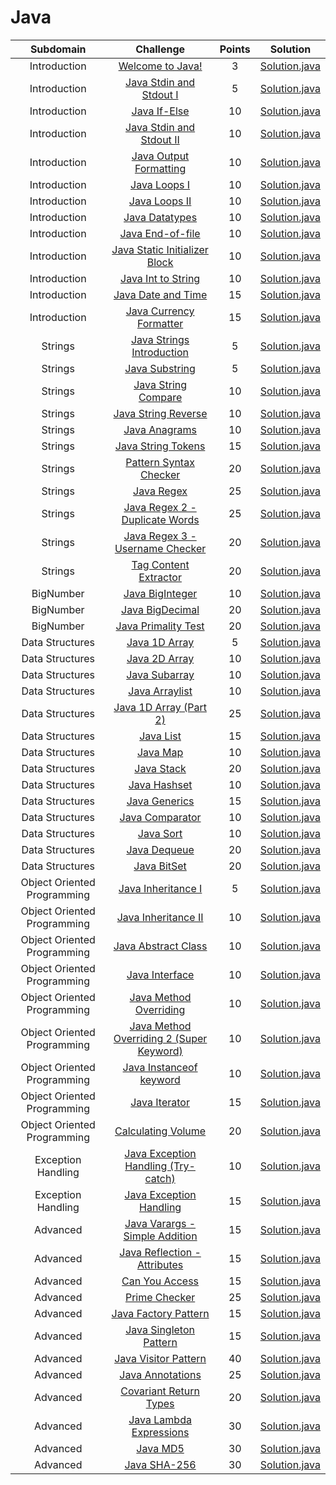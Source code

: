 # Java

|          Subdomain          |                                                         Challenge                                                        | Points |                                                                                         Solution                                                                                        |
|:---------------------------:|:------------------------------------------------------------------------------------------------------------------------:|:------:|:---------------------------------------------------------------------------------------------------------------------------------------------------------------------------------------:|
|         Introduction        | [Welcome to Java!](https://www.hackerrank.com/challenges/welcome-to-java)                                                |    3   | [Solution.java](https://github.com/andy489/Programming_with_Java/blob/master/Introduction/Welcome%20to%20Java!/Solution.java)                                                  |
|         Introduction        | [Java Stdin and Stdout I](https://www.hackerrank.com/challenges/java-stdin-and-stdout-1)                                 |    5   | [Solution.java](https://github.com/andy489/Programming_with_Java/blob/master/Introduction/Java%20Stdin%20and%20Stdout%20I/Solution.java)                                       |
|         Introduction        | [Java If-Else](https://www.hackerrank.com/challenges/java-if-else)                                                       |   10   | [Solution.java](https://github.com/andy489/Programming_with_Java/blob/master/Introduction/Java%20If-Else/Solution.java)                                                        |
|         Introduction        | [Java Stdin and Stdout II](https://www.hackerrank.com/challenges/java-stdin-stdout)                                      |   10   | [Solution.java](https://github.com/andy489/Programming_with_Java/blob/master/Introduction/Java%20Stdin%20and%20Stdout%20II/Solution.java)                                      |
|         Introduction        | [Java Output Formatting](https://www.hackerrank.com/challenges/java-output-formatting)                                   |   10   | [Solution.java](https://github.com/andy489/Programming_with_Java/blob/master/Introduction/Java%20Output%20Formatting/Solution.java)                                            |
|         Introduction        | [Java Loops I](https://www.hackerrank.com/challenges/java-loops-i)                                                       |   10   | [Solution.java](https://github.com/andy489/Programming_with_Java/tree/master/Introduction/Java%20Loops%20I)                                                      |
|         Introduction        | [Java Loops II](https://www.hackerrank.com/challenges/java-loops)                                                        |   10   | [Solution.java]()                                                     |
|         Introduction        | [Java Datatypes](https://www.hackerrank.com/challenges/java-datatypes)                                                   |   10   | [Solution.java]()                                                      |
|         Introduction        | [Java End-of-file](https://www.hackerrank.com/challenges/java-end-of-file)                                               |   10   | [Solution.java](https://github.com/RodneyShag/HackerRank_solutions/blob/master/Java/Introduction/Java%20End-of-file/Solution.java)                                                    |
|         Introduction        | [Java Static Initializer Block](https://www.hackerrank.com/challenges/java-static-initializer-block)                     |   10   | [Solution.java]()                                   |
|         Introduction        | [Java Int to String](https://www.hackerrank.com/challenges/java-int-to-string)                                           |   10   | [Solution.java]()                                              |
|         Introduction        | [Java Date and Time](https://www.hackerrank.com/challenges/java-date-and-time)                                           |   15   | [Solution.java]()                                              |
|         Introduction        | [Java Currency Formatter](https://www.hackerrank.com/challenges/java-currency-formatter)                                 |   15   | [Solution.java](https://github.com/RodneyShag/HackerRank_solutions/blob/master/Java/Introduction/Java%20Currency%20Formatter/Solution.java)                                           |
|           Strings           | [Java Strings Introduction](https://www.hackerrank.com/challenges/java-strings-introduction)                             |    5   | [Solution.java]()                                              |
|           Strings           | [Java Substring](https://www.hackerrank.com/challenges/java-substring)                                                   |    5   | [Solution.java]()                                                           |
|           Strings           | [Java String Compare](https://www.hackerrank.com/challenges/java-string-compare)                                         |   10   | [Solution.java]()                                                    |
|           Strings           | [Java String Reverse](https://www.hackerrank.com/challenges/java-string-reverse)                                         |   10   | [Solution.java]()                                                    |
|           Strings           | [Java Anagrams](https://www.hackerrank.com/challenges/java-anagrams)                                                     |   10   | [Solution.java]()                                                            |
|           Strings           | [Java String Tokens](https://www.hackerrank.com/challenges/java-string-tokens)                                           |   15   | [Solution.java]()                                                     |
|           Strings           | [Pattern Syntax Checker](https://www.hackerrank.com/challenges/pattern-syntax-checker)                                   |   20   | [Solution.java]()                                                 |
|           Strings           | [Java Regex](https://www.hackerrank.com/challenges/java-regex)                                                           |   25   | [Solution.java]()                                                               |
|           Strings           | [Java Regex 2 - Duplicate Words](https://www.hackerrank.com/challenges/duplicate-word)                                   |   25   | [Solution.java]()                                   |
|           Strings           | [Java Regex 3 - Username Checker](https://www.hackerrank.com/challenges/valid-username-checker)                          |   20   | [Solution.java]()                                  |
|           Strings           | [Tag Content Extractor](https://www.hackerrank.com/challenges/tag-content-extractor)                                     |   20   | [Solution.java]()                                                  |
|          BigNumber          | [Java BigInteger](https://www.hackerrank.com/challenges/java-biginteger)                                                 |   10   | [Solution.java]()                                                        |
|          BigNumber          | [Java BigDecimal](https://www.hackerrank.com/challenges/java-bigdecimal)                                                 |   20   | [Solution.java](a)                                                        |
|          BigNumber          | [Java Primality Test](https://www.hackerrank.com/challenges/java-primality-test)                                         |   20   | [Solution.java]()                                                  |
|       Data Structures       | [Java 1D Array](https://www.hackerrank.com/challenges/java-1d-array-introduction)                                        |    5   | [Solution.java]()                                                |
|       Data Structures       | [Java 2D Array](https://www.hackerrank.com/challenges/java-2d-array)                                                     |   10   | [Solution.java]()                                                |
|       Data Structures       | [Java Subarray](https://www.hackerrank.com/challenges/java-negative-subarray)                                            |   10   | [Solution.java]()                                                  |
|       Data Structures       | [Java Arraylist](https://www.hackerrank.com/challenges/java-arraylist)                                                   |   10   | [Solution.java]()                                                 |
|       Data Structures       | [Java 1D Array (Part 2)](https://www.hackerrank.com/challenges/java-1d-array)                                            |   25   | [Solution.java]()                                   |
|       Data Structures       | [Java List](https://www.hackerrank.com/challenges/java-list)                                                             |   15   | [Solution.java]()                                                      |
|       Data Structures       | [Java Map](https://www.hackerrank.com/challenges/phone-book)                                                             |   10   | [Solution.java]()                                                       |
|       Data Structures       | [Java Stack](https://www.hackerrank.com/challenges/java-stack)                                                           |   20   | [Solution.java]()                                                     |
|       Data Structures       | [Java Hashset](https://www.hackerrank.com/challenges/java-hashset)                                                       |   10   | [Solution.java]()                                                   |
|       Data Structures       | [Java Generics](https://www.hackerrank.com/challenges/java-generics)                                                     |   15   | [Solution.java]()                                                  |
|       Data Structures       | [Java Comparator](https://www.hackerrank.com/challenges/java-comparator)                                                 |   10   | [Solution.java]()                                                |
|       Data Structures       | [Java Sort](https://www.hackerrank.com/challenges/java-sort)                                                             |   10   | [Solution.java]()                                                      |
|       Data Structures       | [Java Dequeue](https://www.hackerrank.com/challenges/java-dequeue)                                                       |   20   | [Solution.java]()                                                   |
|       Data Structures       | [Java BitSet](https://www.hackerrank.com/challenges/java-bitset)                                                         |   20   | [Solution.java]()                                                    |
| Object Oriented Programming | [Java Inheritance I](https://www.hackerrank.com/challenges/java-inheritance-1)                                           |    5   | [Solution.java]()                             |
| Object Oriented Programming | [Java Inheritance II](https://www.hackerrank.com/challenges/java-inheritance-2)                                          |   10   | [Solution.java]()                            |
| Object Oriented Programming | [Java Abstract Class](https://www.hackerrank.com/challenges/java-abstract-class)                                         |   10   | [Solution.java]()                            |
| Object Oriented Programming | [Java Interface](https://www.hackerrank.com/challenges/java-interface)                                                   |   10   | [Solution.java]()                                   |
| Object Oriented Programming | [Java Method Overriding](https://www.hackerrank.com/challenges/java-method-overriding)                                   |   10   | [Solution.java]()                         |
| Object Oriented Programming | [Java Method Overriding 2 (Super Keyword)](https://www.hackerrank.com/challenges/java-method-overriding-2-super-keyword) |   10   | [Solution.java]() |
| Object Oriented Programming | [Java Instanceof keyword](https://www.hackerrank.com/challenges/java-instanceof-keyword)                                 |   10   | [Solution.java]()                        |
| Object Oriented Programming | [Java Iterator](https://www.hackerrank.com/challenges/java-iterator)                                                     |   15   | [Solution.java]()                                    |
| Object Oriented Programming | [Calculating Volume](https://www.hackerrank.com/challenges/calculating-volume)                                           |   20   | [Solution.java]()                               |
|      Exception Handling     | [Java Exception Handling (Try-catch)](https://www.hackerrank.com/challenges/java-exception-handling-try-catch)           |   10   | [Solution.java]()                     |
|      Exception Handling     | [Java Exception Handling](https://www.hackerrank.com/challenges/java-exception-handling)                                 |   15   | [Solution.java]()                                   |
|           Advanced          | [Java Varargs - Simple Addition](https://www.hackerrank.com/challenges/simple-addition-varargs)                          |   15   | [Solution.java]()                                    |
|           Advanced          | [Java Reflection - Attributes](https://www.hackerrank.com/challenges/java-reflection-attributes)                         |   15   | [Solution.java]()                                        |
|           Advanced          | [Can You Access](https://www.hackerrank.com/challenges/can-you-access)                                                   |   15   | [Solution.java]()                                                        |
|           Advanced          | [Prime Checker](https://www.hackerrank.com/challenges/prime-checker)                                                     |   25   | [Solution.java]()                                                           |
|           Advanced          | [Java Factory Pattern](https://www.hackerrank.com/challenges/java-factory)                                               |   15   | [Solution.java]()                                                  |
|           Advanced          | [Java Singleton Pattern](https://www.hackerrank.com/challenges/java-singleton)                                           |   15   | [Solution.java]()                                                |
|           Advanced          | [Java Visitor Pattern](https://www.hackerrank.com/challenges/java-vistor-pattern)                                        |   40   | [Solution.java]()                                                  |
|           Advanced          | [Java Annotations](https://www.hackerrank.com/challenges/java-annotations)                                               |   25   | [Solution.java]()                                                        |
|           Advanced          | [Covariant Return Types](https://www.hackerrank.com/challenges/java-covariance)                                          |   20   | [Solution.java]()                                                |
|           Advanced          | [Java Lambda Expressions](https://www.hackerrank.com/challenges/java-lambda-expressions)                                 |   30   | [Solution.java]()                                               |
|           Advanced          | [Java MD5](https://www.hackerrank.com/challenges/java-md5)                                                               |   30   | [Solution.java]()                                                                |
|           Advanced          | [Java SHA-256](https://www.hackerrank.com/challenges/sha-256)                                                            |   30   | [Solution.java]()                                                            |

